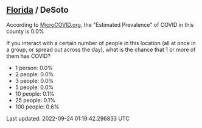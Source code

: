
## [Florida](/united-states/florida) / DeSoto

According to [MicroCOVID.org](http://microcovid.org),
the "Estimated Prevalence" of COVID in this county is 0.0%

If you interact with a certain number of people in this location
(all at once in a group, or spread out across the day), what is the chance that
1 or more of them has COVID?

- 1 person: 0.0%
- 2 people: 0.0%
- 3 people: 0.0%
- 5 people: 0.0%
- 10 people: 0.1%
- 25 people: 0.1%
- 100 people: 0.6%

Last updated: 2022-09-24 01:19:42.296833 UTC
